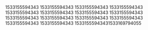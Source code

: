 1533155594343
1533155594343
1533155594343
1533155594343
1533155594343
1533155594343
1533155594343
1533155594343
1533155594343
1533155594343
1533155594343
1533155594343
1533155594343
1533155594343
15331555943431533169794055